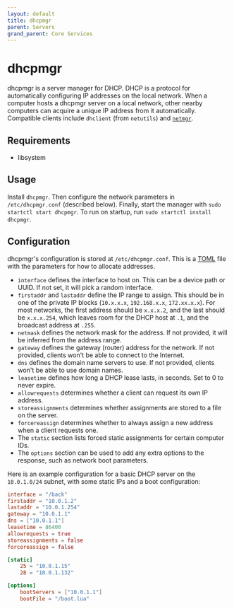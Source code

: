 ```yaml
---
layout: default
title: dhcpmgr
parent: Servers
grand_parent: Core Services
---
```


# dhcpmgr
dhcpmgr is a server manager for DHCP. DHCP is a protocol for automatically configuring IP addresses on the local network. When a computer hosts a dhcpmgr server on a local network, other nearby computers can acquire a unique IP address from it automatically. Compatible clients include `dhclient` (from `netutils`) and [`netmgr`](../netmgr).

## Requirements
- libsystem

## Usage
Install `dhcpmgr`. Then configure the network parameters in `/etc/dhcpmgr.conf` (described below). Finally, start the manager with `sudo startctl start dhcpmgr`. To run on startup, run `sudo startctl install dhcpmgr`.

## Configuration
dhcpmgr's configuration is stored at `/etc/dhcpmgr.conf`. This is a [TOML](https://toml.io) file with the parameters for how to allocate addresses.
- `interface` defines the interface to host on. This can be a device path or UUID. If not set, it will pick a random interface.
- `firstaddr` and `lastaddr` define the IP range to assign. This should be in one of the private IP blocks (`10.x.x.x`, `192.168.x.x`, `172.xx.x.x`). For most networks, the first address should be `x.x.x.2`, and the last should be `x.x.x.254`, which leaves room for the DHCP host at `.1`, and the broadcast address at `.255`.
- `netmask` defines the network mask for the address. If not provided, it will be inferred from the address range.
- `gateway` defines the gateway (router) address for the network. If not provided, clients won't be able to connect to the Internet.
- `dns` defines the domain name servers to use. If not provided, clients won't be able to use domain names.
- `leasetime` defines how long a DHCP lease lasts, in seconds. Set to 0 to never expire.
- `allowrequests` determines whether a client can request its own IP address.
- `storeassignments` determines whether assignments are stored to a file on the server.
- `forcereassign` determines whether to always assign a new address when a client requests one.
- The `static` section lists forced static assignments for certain computer IDs.
- The `options` section can be used to add any extra options to the response, such as network boot parameters.

Here is an example configuration for a basic DHCP server on the `10.0.1.0/24` subnet, with some static IPs and a boot configuration:

```toml
interface = "/back"
firstaddr = "10.0.1.2"
lastaddr = "10.0.1.254"
gateway = "10.0.1.1"
dns = ["10.0.1.1"]
leasetime = 86400
allowrequests = true
storeassignments = false
forcereassign = false

[static]
    25 = "10.0.1.15"
    28 = "10.0.1.132"

[options]
    bootServers = ["10.0.1.1"]
    bootFile = "/boot.lua"
```

